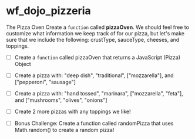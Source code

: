 # wf_dojo_pizzeria

The Pizza Oven
Create a `function` called **pizzaOven**. We should feel free to customize what information we keep track of for our pizza, but let's make sure that we include the following: crustType, sauceType, cheeses, and toppings.

- [ ] Create a `function` called pizzaOven that returns a JavaScript (Pizza) Object

- [ ] Create a pizza with: "deep dish", "traditional", ["mozzarella"], and ["pepperoni", "sausage"]

- [ ] Create a pizza with: "hand tossed", "marinara", ["mozzarella", "feta"], and ["mushrooms", "olives", "onions"]

- [ ] Create 2 more pizzas with any toppings we like!

- [ ] Bonus Challenge: Create a function called randomPizza that uses Math.random() to create a random pizza!